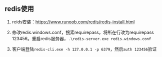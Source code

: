 ## redis使用

1. reids安装：https://www.runoob.com/redis/redis-install.html
2. 修改redis.windows.conf，搜索requirepass，将所在行改为requirepass 123456。重启redis服务器，`.\redis-server.exe redis.windows.conf`

3. 客户端登陆`redis-cli.exe -h 127.0.0.1 -p 6379`，然后`auth 123456`验证

